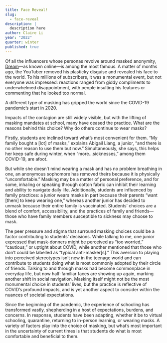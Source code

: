 ```yaml
---
title: Face Reveal!
slug:
  - face-reveal
description: |
  description here
author: Claire Li
year: "2022"
quarter: winter
published: true
---
```

Of all the influencers whose personas revolve around masked anonymity, [Dream](https://www.youtube.com/c/dream)—as known online—is among the most famous. A matter of months ago, the YouTuber removed his plasticky disguise and revealed his face to the world. To his millions of subscribers, it was a monumental event, but not everyone was impressed: reactions ranged from giddy compliments to underwhelmed disappointment, with people insulting his features or commenting that he looked too normal. 

A different type of masking has gripped the world since the COVID-19 pandemic’s start in 2020.

Impacts of the contagion are still widely visible, but with the lifting of masking mandates at school, many have ceased the practice. What are the reasons behind this choice? Why do others continue to wear masks?

Firstly, students are inclined toward what’s most convenient for them. “My family bought a \[lot] of masks,” explains Abigail Liang, a junior, “and there is no other reason to use them but now.” Simultaneously, she says, this helps her keep safe during winter, when “more…sicknesses,” among them COVID-19, are afoot.

But while she doesn’t mind wearing a mask and has no problem breathing in one, an anonymous sophomore has removed theirs because it is physically “uncomfortable.” Masking may be a matter of personal preference, and for some, inhaling or speaking through cotton fabric can inhibit their learning and ability to navigate daily life. Additionally, students are influenced by family practices: a junior wears masks in part because their parents “want \[them] to keep wearing one,” whereas another junior has decided to unmask because their entire family is vaccinated. Students’ choices are a blend of comfort, accessibility, and the practices of family and friends—those who have family members susceptible to sickness may choose to mask.  

The peer pressure and stigma that surround masking choices could be a factor contributing to students’ decisions. While talking to me, one junior expressed that mask-donners might be perceived as “too worried,” “cautious,” or uptight about COVID, while another mentioned that those who don’t could be labelled as “typical anti-masker\[s].” This aversion to playing into perceived stereotypes isn’t new in the teenage world and can contribute to students doing what is most commonly adopted by their circle of friends. Talking to and through masks had become commonplace in everyday life, but now half-familiar faces are showing up again, marking another shift in social navigation. Masking itself might not be the most monumental choice in students’ lives, but the practice is reflective of COVID’s profound impacts, and is yet another aspect to consider within the nuances of societal expectations.  

Since the beginning of the pandemic, the experience of schooling has transformed vastly, shepherding in a host of expectations, burdens, and concerns. In response, students have been adapting, whether it be to virtual schooling, quarantine, returning to in-person learning, or wearing masks. A variety of factors play into the choice of masking, but what’s most important in the uncertainty of current times is that students do what is most comfortable and beneficial to them.